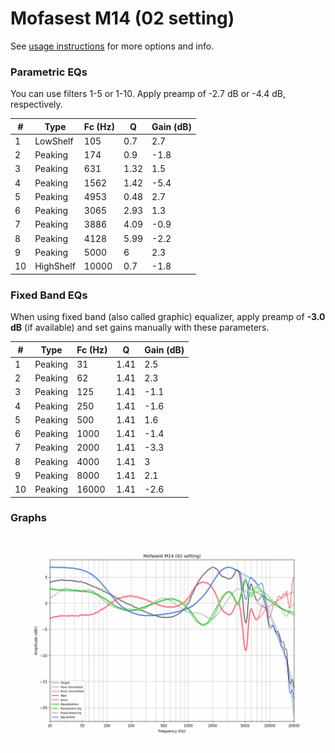 # Mofasest M14 (02 setting)
See [usage instructions](https://github.com/jaakkopasanen/AutoEq#usage) for more options and info.

### Parametric EQs
You can use filters 1-5 or 1-10. Apply preamp of -2.7 dB or -4.4 dB, respectively.

|   # | Type      |   Fc (Hz) |    Q |   Gain (dB) |
|-----|-----------|-----------|------|-------------|
|   1 | LowShelf  |       105 | 0.7  |         2.7 |
|   2 | Peaking   |       174 | 0.9  |        -1.8 |
|   3 | Peaking   |       631 | 1.32 |         1.5 |
|   4 | Peaking   |      1562 | 1.42 |        -5.4 |
|   5 | Peaking   |      4953 | 0.48 |         2.7 |
|   6 | Peaking   |      3065 | 2.93 |         1.3 |
|   7 | Peaking   |      3886 | 4.09 |        -0.9 |
|   8 | Peaking   |      4128 | 5.99 |        -2.2 |
|   9 | Peaking   |      5000 | 6    |         2.3 |
|  10 | HighShelf |     10000 | 0.7  |        -1.8 |

### Fixed Band EQs
When using fixed band (also called graphic) equalizer, apply preamp of **-3.0 dB** (if available) and set gains manually with these parameters.

|   # | Type    |   Fc (Hz) |    Q |   Gain (dB) |
|-----|---------|-----------|------|-------------|
|   1 | Peaking |        31 | 1.41 |         2.5 |
|   2 | Peaking |        62 | 1.41 |         2.3 |
|   3 | Peaking |       125 | 1.41 |        -1.1 |
|   4 | Peaking |       250 | 1.41 |        -1.6 |
|   5 | Peaking |       500 | 1.41 |         1.6 |
|   6 | Peaking |      1000 | 1.41 |        -1.4 |
|   7 | Peaking |      2000 | 1.41 |        -3.3 |
|   8 | Peaking |      4000 | 1.41 |         3   |
|   9 | Peaking |      8000 | 1.41 |         2.1 |
|  10 | Peaking |     16000 | 1.41 |        -2.6 |

### Graphs
![](./Mofasest%20M14%20(02%20setting).png)
